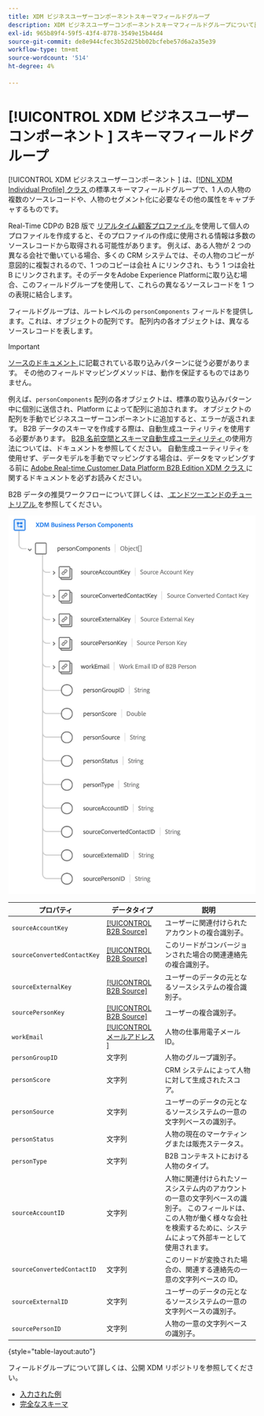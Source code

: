 ```yaml
---
title: XDM ビジネスユーザーコンポーネントスキーマフィールドグループ
description: XDM ビジネスユーザーコンポーネントスキーマフィールドグループについて説明します。
exl-id: 965b89f4-59f5-43f4-8778-3549e15b44d4
source-git-commit: de8e944cfec3b52d25bb02bcfebe57d6a2a35e39
workflow-type: tm+mt
source-wordcount: '514'
ht-degree: 4%

---
```


# [!UICONTROL XDM ビジネスユーザーコンポーネント ] スキーマフィールドグループ

[!UICONTROL XDM ビジネスユーザーコンポーネント ] は、[[!DNL XDM Individual Profile]  クラス ](../../classes/individual-profile.md) の標準スキーマフィールドグループで、1 人の人物の複数のソースレコードや、人物のセグメント化に必要なその他の属性をキャプチャするものです。

Real-Time CDPの B2B 版で [ リアルタイム顧客プロファイル ](../../../profile/home.md) を使用して個人のプロファイルを作成すると、そのプロファイルの作成に使用される情報は多数のソースレコードから取得される可能性があります。 例えば、ある人物が 2 つの異なる会社で働いている場合、多くの CRM システムでは、その人物のコピーが意図的に複製されるので、1 つのコピーは会社 A にリンクされ、もう 1 つは会社 B にリンクされます。そのデータをAdobe Experience Platformに取り込む場合、このフィールドグループを使用して、これらの異なるソースレコードを 1 つの表現に結合します。

フィールドグループは、ルートレベルの `personComponents` フィールドを提供します。これは、オブジェクトの配列です。 配列内の各オブジェクトは、異なるソースレコードを表します。

>[!IMPORTANT]
>
>[ ソースのドキュメント ](../../../rtcdp/sources/b2b.md) に記載されている取り込みパターンに従う必要があります。 その他のフィールドマッピングメソッドは、動作を保証するものではありません。
>
>例えば、`personComponents` 配列の各オブジェクトは、標準の取り込みパターン中に個別に送信され、Platform によって配列に追加されます。 オブジェクトの配列を手動でビジネスユーザーコンポーネントに追加すると、エラーが返されます。
>B2B データのスキーマを作成する際は、自動生成ユーティリティを使用する必要があります。 [B2B 名前空間とスキーマ自動生成ユーティリティ ](../../../sources/connectors/adobe-applications/marketo/marketo-namespaces.md) の使用方法については、ドキュメントを参照してください。 自動生成ユーティリティを使用せず、データモデルを手動でマッピングする場合は、データをマッピングする前に [Adobe Real-time Customer Data Platform B2B Edition XDM クラス ](../../../rtcdp/schemas/b2b.md) に関するドキュメントを必ずお読みください。
>
>B2B データの推奨ワークフローについて詳しくは、[ エンドツーエンドのチュートリアル ](../../../rtcdp/b2b-tutorial.md) を参照してください。

![](../../images/field-groups/business-person-components.png)

| プロパティ | データタイプ | 説明 |
| --- | --- | --- |
| `sourceAccountKey` | [[!UICONTROL B2B Source]](../../data-types/b2b-source.md) | ユーザーに関連付けられたアカウントの複合識別子。 |
| `sourceConvertedContactKey` | [[!UICONTROL B2B Source]](../../data-types/b2b-source.md) | このリードがコンバージョンされた場合の関連連絡先の複合識別子。 |
| `sourceExternalKey` | [[!UICONTROL B2B Source]](../../data-types/b2b-source.md) | ユーザーのデータの元となるソースシステムの複合識別子。 |
| `sourcePersonKey` | [[!UICONTROL B2B Source]](../../data-types/b2b-source.md) | ユーザーの複合識別子。 |
| `workEmail` | [[!UICONTROL  メールアドレス ]](../../data-types/b2b-source.md) | 人物の仕事用電子メール ID。 |
| `personGroupID` | 文字列 | 人物のグループ識別子。 |
| `personScore` | 文字列 | CRM システムによって人物に対して生成されたスコア。 |
| `personSource` | 文字列 | ユーザーのデータの元となるソースシステムの一意の文字列ベースの識別子。 |
| `personStatus` | 文字列 | 人物の現在のマーケティングまたは販売ステータス。 |
| `personType` | 文字列 | B2B コンテキストにおける人物のタイプ。 |
| `sourceAccountID` | 文字列 | 人物に関連付けられたソースシステム内のアカウントの一意の文字列ベースの識別子。 このフィールドは、この人物が働く様々な会社を検索するために、システムによって外部キーとして使用されます。 |
| `sourceConvertedContactID` | 文字列 | このリードが変換された場合の、関連する連絡先の一意の文字列ベースの ID。 |
| `sourceExternalID` | 文字列 | ユーザーのデータの元となるソースシステムの一意の文字列ベースの識別子。 |
| `sourcePersonID` | 文字列 | 人物の一意の文字列ベースの識別子。 |

{style="table-layout:auto"}

フィールドグループについて詳しくは、公開 XDM リポジトリを参照してください。

* [ 入力された例 ](https://github.com/adobe/xdm/blob/master/components/fieldgroups/profile/b2b-person-components.example.1.json)
* [ 完全なスキーマ ](https://github.com/adobe/xdm/blob/master/components/fieldgroups/profile/b2b-person-components.schema.json)
